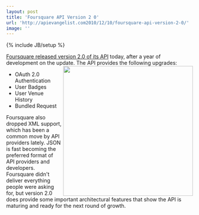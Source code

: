```yaml
---
layout: post
title: 'Foursquare API Version 2 0'
url: 'http://apievangelist.com2010/12/10/foursquare-api-version-2-0/'
image: ''
---
```

{% include JB/setup %}
<a href="http://developer.foursquare.com/" target="_blank">Foursquare released version 2.0 of its API</a> today, after a year of development on the update.
The API provides the following upgrades:<a href="http://www.foursquare.com" target="_blank"><img src="http://kinlane-productions.s3.amazonaws.com/foursquare_logo.png"  width="350" align="right" /></a>
<ul >
     <li>OAuth 2.0 Authentication
     </li>
     <li>User Badges
     </li>
     <li>User Venue History
     </li>
     <li>Bundled Request
     </li>
</ul>Foursquare also dropped XML support, which has been a common move by API providers lately. JSON is fast becoming the preferred format of API providers and developers.
Foursquare didn't deliver everything people were asking for, but version 2.0 does provide some important architectural features that show the API is maturing and ready for the next round of growth.

